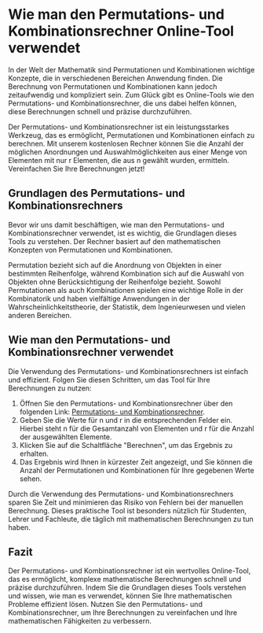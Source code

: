 Wie man den Permutations- und Kombinationsrechner Online-Tool verwendet
=======================================================================

In der Welt der Mathematik sind Permutationen und Kombinationen wichtige Konzepte, die in verschiedenen Bereichen Anwendung finden. Die Berechnung von Permutationen und Kombinationen kann jedoch zeitaufwendig und kompliziert sein. Zum Glück gibt es Online-Tools wie den Permutations- und Kombinationsrechner, die uns dabei helfen können, diese Berechnungen schnell und präzise durchzuführen.

Der Permutations- und Kombinationsrechner ist ein leistungsstarkes Werkzeug, das es ermöglicht, Permutationen und Kombinationen einfach zu berechnen. Mit unserem kostenlosen Rechner können Sie die Anzahl der möglichen Anordnungen und Auswahlmöglichkeiten aus einer Menge von Elementen mit nur r Elementen, die aus n gewählt wurden, ermitteln. Vereinfachen Sie Ihre Berechnungen jetzt!

Grundlagen des Permutations- und Kombinationsrechners
-----------------------------------------------------

Bevor wir uns damit beschäftigen, wie man den Permutations- und Kombinationsrechner verwendet, ist es wichtig, die Grundlagen dieses Tools zu verstehen. Der Rechner basiert auf den mathematischen Konzepten von Permutationen und Kombinationen.

Permutation bezieht sich auf die Anordnung von Objekten in einer bestimmten Reihenfolge, während Kombination sich auf die Auswahl von Objekten ohne Berücksichtigung der Reihenfolge bezieht. Sowohl Permutationen als auch Kombinationen spielen eine wichtige Rolle in der Kombinatorik und haben vielfältige Anwendungen in der Wahrscheinlichkeitstheorie, der Statistik, dem Ingenieurwesen und vielen anderen Bereichen.

Wie man den Permutations- und Kombinationsrechner verwendet
-----------------------------------------------------------

Die Verwendung des Permutations- und Kombinationsrechners ist einfach und effizient. Folgen Sie diesen Schritten, um das Tool für Ihre Berechnungen zu nutzen:

1. Öffnen Sie den Permutations- und Kombinationsrechner über den folgenden Link: [Permutations- und Kombinationsrechner](https://www.onlinecalculatorsfree.com/de/math/permutation-and-combination-calculator.html).
2. Geben Sie die Werte für n und r in die entsprechenden Felder ein. Hierbei steht n für die Gesamtanzahl von Elementen und r für die Anzahl der ausgewählten Elemente.
3. Klicken Sie auf die Schaltfläche "Berechnen", um das Ergebnis zu erhalten.
4. Das Ergebnis wird Ihnen in kürzester Zeit angezeigt, und Sie können die Anzahl der Permutationen und Kombinationen für Ihre gegebenen Werte sehen.

Durch die Verwendung des Permutations- und Kombinationsrechners sparen Sie Zeit und minimieren das Risiko von Fehlern bei der manuellen Berechnung. Dieses praktische Tool ist besonders nützlich für Studenten, Lehrer und Fachleute, die täglich mit mathematischen Berechnungen zu tun haben.

Fazit
-----

Der Permutations- und Kombinationsrechner ist ein wertvolles Online-Tool, das es ermöglicht, komplexe mathematische Berechnungen schnell und präzise durchzuführen. Indem Sie die Grundlagen dieses Tools verstehen und wissen, wie man es verwendet, können Sie Ihre mathematischen Probleme effizient lösen. Nutzen Sie den Permutations- und Kombinationsrechner, um Ihre Berechnungen zu vereinfachen und Ihre mathematischen Fähigkeiten zu verbessern.